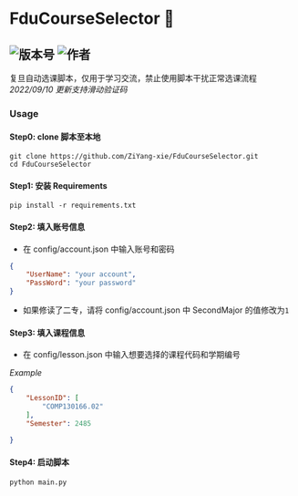 # FduCourseSelector 📝
![版本号](https://img.shields.io/badge/Version-Beta--0.0.1-blue) ![作者](https://img.shields.io/badge/Author-Xzy-orange)  
---

复旦自动选课脚本，仅用于学习交流，禁止使用脚本干扰正常选课流程
*2022/09/10 更新支持滑动验证码*

### Usage
#### Step0: clone 脚本至本地
```shell
git clone https://github.com/ZiYang-xie/FduCourseSelector.git
cd FduCourseSelector
```

#### Step1: 安装 Requirements
```shell
pip install -r requirements.txt
```

#### Step2: 填入账号信息
- 在 config/account.json 中输入账号和密码

```json
{
    "UserName": "your account",
    "PassWord": "your password"
}
```

- 如果修读了二专，请将 config/account.json 中 SecondMajor 的值修改为`1`

#### Step3: 填入课程信息
- 在 config/lesson.json 中输入想要选择的课程代码和学期编号

*Example*

```json
{
    "LessonID": [
        "COMP130166.02"
    ],
    "Semester": 2485
    
}
```
#### Step4: 启动脚本
```shell
python main.py
```
